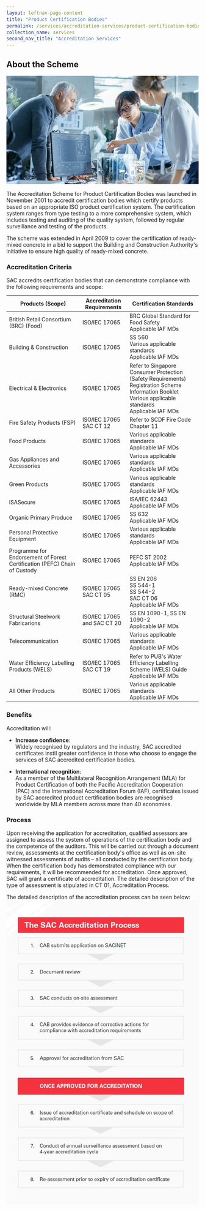 ```yaml
---
layout: leftnav-page-content
title: "Product Certification Bodies"
permalink: /services/accreditation-services/product-certification-bodies
collection_name: services
second_nav_title: "Accreditation Services"
---
```


## About the Scheme

![Product Certification](/images/services/product-certification-accreditation.jpg)

The Accreditation Scheme for Product Certification Bodies was launched in November 2001 to accredit certification bodies which certify products based on an appropriate ISO product certification system. The certification system ranges from type testing to a more
comprehensive system, which includes testing and auditing of the quality system, followed by regular surveillance and testing of the products. 

The scheme was extended in April 2009 to cover the certification of ready-mixed concrete in a bid to support the Building and Construction Authority's initiative to ensure high quality of ready-mixed concrete.

### Accreditation Criteria

SAC accredits certification bodies that can demonstrate compliance with the following requirements and scope:

| Products (Scope) | Accreditation Requirements | Certification Standards |
|------------------|----------------------------|-------------------------|
| British Retail Consortium (BRC) (Food) | ISO/IEC 17065 | BRC Global Standard for Food Safety<br/>Applicable IAF MDs |
| Building & Construction | ISO/IEC 17065 | SS 560<br/>Various applicable standards<br/>Applicable IAF MDs |
| Electrical & Electronics | ISO/IEC 17065 | Refer to Singapore Consumer Protection (Safety Requirements) Registration Scheme Information Booklet<br/>Various applicable standards<br/>Applicable IAF MDs |
| Fire Safety Products (FSP) | ISO/IEC 17065<br/>SAC CT 12 | Refer to SCDF Fire Code Chapter 11 |
| Food Products | ISO/IEC 17065 | Various applicable standards<br/>Applicable IAF MDs |
| Gas Appliances and Accessories | ISO/IEC 17065 | Various applicable standards<br/>Applicable IAF MDs |
| Green Products | ISO/IEC 17065 | Various applicable standards<br/>Applicable IAF MDs |
| ISASecure | ISO/IEC 17065 | ISA/IEC 62443<br/>Applicable IAF MDs |
| Organic Primary Produce | ISO/IEC 17065 | SS 632<br/>Applicable IAF MDs |
| Personal Protective Equipment | ISO/IEC 17065 | Various applicable standards<br/>Applicable IAF MDs |
| Programme for Endorsement of Forest Certification (PEFC) Chain of Custody | ISO/IEC 17065 | PEFC ST 2002<br/>Applicable IAF MDs |
| Ready-mixed Concrete (RMC) | ISO/IEC 17065<br/>SAC CT 05 | SS EN 206<br/>SS 544-1<br/>SS 544-2<br/>SAC CT 06<br/>Applicable IAF MDs | 
| Structural Steelwork Fabricarions | ISO/IEC 17065 and SAC CT 20 | SS EN 1090-1, SS EN 1090-2<br/>Applicable IAF MDs |
| Telecommunication | ISO/IEC 17065 | Various applicable standards<br/>Applicable IAF MDs |
| Water Efficiency Labelling Products (WELS) | ISO/IEC 17065<br/>SAC CT 19 | Refer to PUB's Water Efficiency Labelling Scheme (WELS) Guide<br/>Applicable IAF MDs |
| All Other Products | ISO/IEC 17065 | Various applicable standards<br/>Applicable IAF MDs |

### Benefits
Accreditation will:

* **Increase confidence**:  
Widely recognised by regulators and the industry, SAC accredited certificates instil greater confidence in those who choose to engage the services of SAC accredited certification bodies. 

* **International recognition**:  
As a member of the Multilateral Recognition Arrangement (MLA) for Product Certification of both the Pacific Accreditation Cooperation
(PAC) and the International Accreditation Forum (IAF), certificates issued by SAC accredited product certification bodies are
recognised worldwide by MLA members across more than 40 economies.

### Process
Upon receiving the application for accreditation, qualified assessors are assigned to assess the system of operations of the certification body and the competence of the auditors. This will be carried out through a document review, assessments at the certification body's office as well as on-site witnessed assessments of audits – all conducted by the certification body. When the certification body has demonstrated compliance with our requirements, it will be recommended for accreditation. Once approved, SAC will grant a certificate of accreditation. The detailed description of the type of assessment is stipulated in CT 01, Accreditation Process. 

The detailed description of the accreditation process can be seen below:  
![Accreditation Process](/images/services/sac-accreditation-process-flowchart.jpg) 
